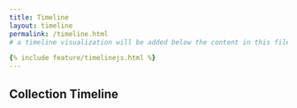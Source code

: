 ```yaml
---
title: Timeline
layout: timeline
permalink: /timeline.html
# a timeline visualization will be added below the content in this file

{% include feature/timelinejs.html %}
---
```


## Collection Timeline
